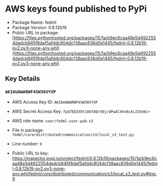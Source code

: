 # AWS keys found published to PyPi

* Package Name: fedml
* Package Version: 0.8.12b19
* Public URL to package: [https://files.pythonhosted.org/packages/15/1a/b9ec6caa48e5d4922554dadcb845f8daf5afddc804dcf38aac836d0e1445/fedml-0.8.12b19-py2.py3-none-any.whl](https://files.pythonhosted.org/packages/15/1a/b9ec6caa48e5d4922554dadcb845f8daf5afddc804dcf38aac836d0e1445/fedml-0.8.12b19-py2.py3-none-any.whl)

## Key Details

### `AKIAUAWARWF4SW36VYXP`

* AWS Access Key ID: `AKIAUAWARWF4SW36VYXP`
* AWS Secret Access Key: `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` 
* AWS role name: `user/fedml-user-pub-s3`
* File in package: `fedml/core/distributed/communication/s3/local_s3_test.py`
* Line number: `9`

* Public URL to key: https://inspector.pypi.io/project/fedml/0.8.12b19/packages/15/1a/b9ec6caa48e5d4922554dadcb845f8daf5afddc804dcf38aac836d0e1445/fedml-0.8.12b19-py2.py3-none-any.whl/fedml/core/distributed/communication/s3/local_s3_test.py#line.9


